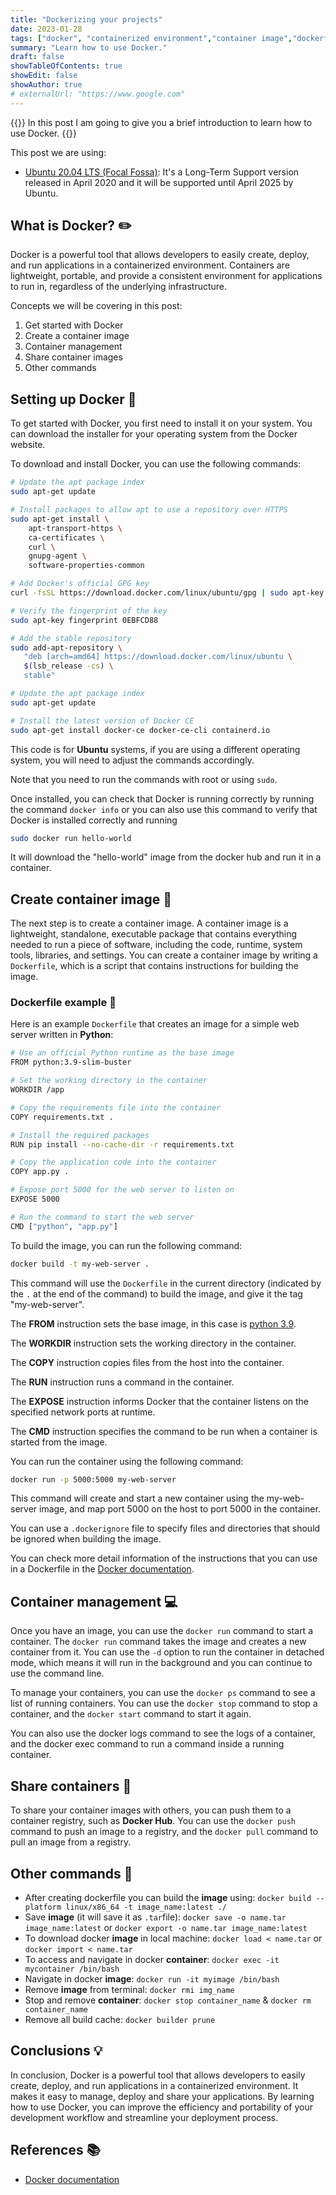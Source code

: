 ```yaml
---
title: "Dockerizing your projects"
date: 2023-01-28
tags: ["docker", "containerized environment","container image","dockerfile","development workflow","deployment process"]
summary: "Learn how to use Docker."
draft: false
showTableOfContents: true
showEdit: false
showAuthor: true
# externalUrl: "https://www.google.com"
---
```

{{<lead>}}
In this post I am going to give you a brief introduction to learn how to use Docker.
{{</lead>}}

This post we are using:
- [Ubuntu 20.04 LTS (Focal Fossa)](https://releases.ubuntu.com/focal/): It's a Long-Term Support version released in April 2020 and it will be supported until April 2025 by Ubuntu.

## What is Docker? :pencil2:

Docker is a powerful tool that allows developers to easily create, deploy, and run applications in a containerized environment. Containers are lightweight, portable, and provide a consistent environment for applications to run in, regardless of the underlying infrastructure.
 
Concepts we will be covering in this post:
1. Get started with Docker
2. Create a container image
3. Container management
4. Share container images
5. Other commands

## Setting up Docker :wrench:

To get started with Docker, you first need to install it on your system. You can download the installer for your operating system from the Docker website. 

To download and install Docker, you can use the following commands:
```sh
# Update the apt package index
sudo apt-get update

# Install packages to allow apt to use a repository over HTTPS
sudo apt-get install \
    apt-transport-https \
    ca-certificates \
    curl \
    gnupg-agent \
    software-properties-common

# Add Docker's official GPG key
curl -fsSL https://download.docker.com/linux/ubuntu/gpg | sudo apt-key add -

# Verify the fingerprint of the key
sudo apt-key fingerprint 0EBFCD88

# Add the stable repository
sudo add-apt-repository \
   "deb [arch=amd64] https://download.docker.com/linux/ubuntu \
   $(lsb_release -cs) \
   stable"

# Update the apt package index
sudo apt-get update

# Install the latest version of Docker CE
sudo apt-get install docker-ce docker-ce-cli containerd.io
```

This code is for **Ubuntu** systems, if you are using a different operating system, you will need to adjust the commands accordingly.

Note that you need to run the commands with root or using `sudo`.

Once installed, you can check that Docker is running correctly by running the command `docker info` or you can also use this command to verify that Docker is installed correctly and running

```sh
sudo docker run hello-world
````
It will download the "hello-world" image from the docker hub and run it in a container.


## Create container image :milky_way:

The next step is to create a container image. A container image is a lightweight, standalone, executable package that contains everything needed to run a piece of software, including the code, runtime, system tools, libraries, and settings. You can create a container image by writing a `Dockerfile`, which is a script that contains instructions for building the image.

### Dockerfile example :page_facing_up:
Here is an example `Dockerfile` that creates an image for a simple web server written in **Python**:

```sh
# Use an official Python runtime as the base image
FROM python:3.9-slim-buster

# Set the working directory in the container
WORKDIR /app

# Copy the requirements file into the container
COPY requirements.txt .

# Install the required packages
RUN pip install --no-cache-dir -r requirements.txt

# Copy the application code into the container
COPY app.py .

# Expose port 5000 for the web server to listen on
EXPOSE 5000

# Run the command to start the web server
CMD ["python", "app.py"]
```
To build the image, you can run the following command:
```sh
docker build -t my-web-server .
````
This command will use the `Dockerfile` in the current directory (indicated by the `.` at the end of the command) to build the image, and give it the tag "my-web-server".

The **FROM** instruction sets the base image, in this case is [python 3.9](https://peps.python.org/pep-0596/).

The **WORKDIR** instruction sets the working directory in the container.

The **COPY** instruction copies files from the host into the container.

The **RUN** instruction runs a command in the container.

The **EXPOSE** instruction informs Docker that the container listens on the specified network ports at runtime.

The **CMD** instruction specifies the command to be run when a container is started from the image.

You can run the container using the following command:
```sh
docker run -p 5000:5000 my-web-server
```
This command will create and start a new container using the my-web-server image, and map port 5000 on the host to port 5000 in the container.

You can use a `.dockerignore` file to specify files and directories that should be ignored when building the image.

You can check more detail information of the instructions that you can use in a Dockerfile in the [Docker documentation](https://docs.docker.com/engine/reference/builder/).

## Container management :computer:

Once you have an image, you can use the `docker run` command to start a container. The `docker run` command takes the image and creates a new container from it. You can use the `-d` option to run the container in detached mode, which means it will run in the background and you can continue to use the command line.

To manage your containers, you can use the `docker ps` command to see a list of running containers. You can use the `docker stop` command to stop a container, and the `docker start` command to start it again.

You can also use the docker logs command to see the logs of a container, and the docker exec command to run a command inside a running container.

## Share containers :rocket:

To share your container images with others, you can push them to a container registry, such as **Docker Hub**. You can use the `docker push` command to push an image to a registry, and the `docker pull` command to pull an image from a registry.

## Other commands :space_invader:

- After creating dockerfile you can build the **image** using: `docker build --platform linux/x86_64 -t image_name:latest ./`
- Save **image** (it will save it as `.tar`file): `docker save -o name.tar image_name:latest` or `docker export -o name.tar image_name:latest`
- To download docker **image** in local machine: `docker load < name.tar` or `docker import < name.tar`
- To access and navigate in docker **container**: `docker exec -it mycontainer /bin/bash`
- Navigate in docker **image**: `docker run -it myimage /bin/bash`
- Remove **image** from terminal: `docker rmi img_name`
- Stop and remove **container**: `docker stop container_name` & `docker rm container_name`
- Remove all build cache: `docker builder prune`

## Conclusions :bulb:
In conclusion, Docker is a powerful tool that allows developers to easily create, deploy, and run applications in a containerized environment. It makes it easy to manage, deploy and share your applications. By learning how to use Docker, you can improve the efficiency and portability of your development workflow and streamline your deployment process.

## References :books:
- [Docker documentation](https://docs.docker.com/reference/)


<!--
## Others
To use **dio**, you need to add it to your `pubspec.yaml` file:

```yaml
dependencies:
  dio: ^4.0.6
  dio_smart_retry: ^1.3.2 # optional
  pretty_dio_logger: ^1.1.1 # optional
```

The `dio_smart_try` and `pretty_dio_logger` packages are optional, but I'll be using them in this post, it's an **easy way to log the requests and responses** and to **retry failed requests**, but we will make our own retry interceptor for the refresh token part.<br>
I also make use of `flutter_appauth` and `flutter_secure_storage` in the example found in the [repo](https://github.com/cgutierr-zgz/dio-intercetors-loggers).

## Making our custom dio client :rocket:

To make a request, you need to create a `Dio` instance and use the `get` method to make a `GET` request:

```dart
final dio = Dio();

final response = await dio.get<dynamic>(
  'https://jsonplaceholder.typicode.com/todos/1',
);


print(response.data);
```

Let's now create a custom `Dio` client that we can use in our app:

```dart
class DioClient extends DioForNative {
  DioClient({
    List<Interceptor>? interceptors,
    BaseOptions? options,
    int timeOutInMilliseconds = 30 * 1000,
  }) : super(
          options ??
              BaseOptions(
                connectTimeout: timeOutInMilliseconds,
                sendTimeout: timeOutInMilliseconds,
                receiveTimeout: timeOutInMilliseconds,
              ),
        );
}
```

Now we could simply use a new `DioClient` instance instence of the `Dio` in the example above.


## Interceptors :chains:

Let's now add some interceptors to our `DioClient`:

```dart
class DioClient extends DioForNative {
  DioClient(/*...*/) : super(/*...*/) {
    this.interceptors.addAll(
      [
        // Whatever interceptors you want to add from the constructor
        ...?interceptors,
      ],
    );
  }
}
```

That's just adding the interceptors passed in the constructor to the `interceptors` list of the `Dio` instance.
Let's now have a look at the interceptors we will be using in this post.

### Logger interceptor :scroll:

The `PrettyDioLogger` is a simple interceptor that logs the requests and responses to the console, if you don't want to use it you can make your own logger interceptor making use of the LogInterceptor class, here I'll show you how to add both, choose the one you prefer.

```dart
// ...
this.interceptors.addAll(
  [
    // ... previously added interceptors

    // Optionally add network Logger interceptor only for debug mode
    if (kDebugMode) ...[
	  // 1. PrettyDioLogger
      PrettyDioLogger(
        requestBody: true,
        responseBody: true,
        // ... other options
        requestHeader: false,
        responseHeader: false,
        error: false,
        request: false,
      ),

	  // 2. LogInterceptor
      LogInterceptor(
        requestBody: true,
        responseBody: true,
        // ... other options
        requestHeader: false,
        responseHeader: false,
        error: false,
        request: false,
        logPrint: (log) {
		  // Customice to your liking
          if (log.toString().isEmpty) return;
          debugPrint('🌐 ${log.toString()}');
        },
      ),
    ],
  ],
);
// ...
```

How does it look like in the console?

<b>PrettyDioLogger output:</b>
![custom dio logger](thumb.jpeg)


<b>LogInterceptor output:</b>
![custom dio logger](thumb.jpeg)

### Retry interceptor :repeat:

The `RetryInterceptor` is a simple interceptor that retries failed requests, there's not much to it, you can pass the number of retries you want to make and the `Dio` instance will retry the request that many times.


```dart
// ...
this.interceptors.addAll(
  [
    // ... previously added interceptors

	// RetryInterceptor -- has some more options, check the docs
    RetryInterceptor(dio: this, logPrint: print), 
  ],
);
// ...
```

### Token and Refresh Token interceptor :key:

I don't really know an out-of-the-box solution, so I'll be making my own interceptor to handle this.<br>
In the `AuthRepository` class we will be using the `flutter_appauth` package to authenticate the user and the `flutter_secure_storage` package to store the tokens, you can read more about the implementation in the [repo](https://github.com/cgutierr-zgz/dio-intercetors-loggers), take it as an example the repo does not have a complete implementation, it's just an example.<br>
The `AuthRepository` class will be used to authenticate the user and to refresh the token when it expires. To do so, we will add a new `InterceptorsWrapper` to the `DioClient` directly inside the `AuthRepository` class.<br>
This wrapper will have two main methods, the `onRequest` method will be called before the request is sent to the server, and the `onError` method will be called before the response is returned to the caller.

```dart

class AuthRepository {
  AuthRepository({
    required AuthProvider authProvider,
    required FlutterSecureStorage flutterSecureStorage,
  }) {
    _authProvider = authProvider;
    _secureStorage = flutterSecureStorage;

    final client = authProvider.client;
    client.interceptors.add(
      InterceptorsWrapper(
        onRequest: (request, handler) async {
        },
        onError: (e, handler) async {
        },
      ),
    );
  }

  late final AuthProvider _authProvider;
  late final FlutterSecureStorage _secureStorage;
  // ...

  // Implementation of the signIn, checkSession, refreshToken, signOut, deleteTokens, etc...
  // Please, refer to the repo for more info about the implementation
}
```

The `onRequest` method will be used to add the `Authorization` header to the request, and the `onError` method will be used to refresh the token when it expires.<br>
Let's now have a look at the implementation of the `onRequest` method:

```dart
onRequest: (request, handler) async {
  // We add the accessToken to the headers if it's not null
  final accessToken = await _secureStorage.read(key: _accessTokenKey);

  if (accessToken != null) {
    request.headers['Authorization'] = 'Bearer $accessToken';
  }
  debugPrint('[DIO]: Added accessToken [${accessToken != null}]');

  return handler.next(request);
},
```

Here we basically get the `accessToken` from the `FlutterSecureStorage` and add it to the request headers if it's not null, then we call the `handler.next(request)` method to continue with the request.<br>
Like this we do not have to add the `Authorization` header to every request we make, we just have to add the `DioClient` instance to the `AuthProvider` class and we are good to go :smile:

---

Now let's have a look at the implementation of the `onError` method:

```dart
onError: (e, handler) async {
  // If the statuscode is 401 we try to refresh the token
  if (e.response?.statusCode == 401) {
    // We refresh the token
    await refreshTokens();
    // We add the accessToken to the headers if it's not null
    final accessToken = await _secureStorage.read(
      key: _accessTokenKey,
    );
    if (accessToken != null) {
      debugPrint('[DIO]: Refreshed Tokens');
      e.requestOptions.headers['Authorization'] = 'Bearer $accessToken';

      // Create request with new access token
      final opts = Options(
        method: e.requestOptions.method,
        headers: e.requestOptions.headers,
      );
      final cloneReq = await client.request<void>(
        e.requestOptions.path,
        options: opts,
        data: e.requestOptions.data,
        queryParameters: e.requestOptions.queryParameters,
      );

      return handler.resolve(cloneReq);
    }

    debugPrint("[DIO]: Couldn't refresh Tokens");
  }
},
```

Here we check if the status code of the response is 401, which, for our case, means that the token has expired, then we call the `refreshTokens` method to refresh the token, and we add the new `accessToken` to the request headers, then we create a new request with the new `accessToken` and we return the response to the caller.<br>

Voilà, now we have a working interceptor that not only refreshes the token when it expires, but also adds the `accessToken` to the request headers, so we don't have to :tada:

## Conclusion :memo:

In this post, I introduced you to the `Dio` package, I showed you how to use it to make HTTP requests, and I showed you how to use interceptors to add custom logic to the requests.<br>
Take this as an introduction to the `Dio` package, there's a lot more to it, you can check the [docs](https://pub.dev/packages/dio) for more info.<br>

I hope you enjoyed it and that you found it useful.<br>
If you have any questions or suggestions, feel free to **leave a comment** below. :smile:<br>
Thanks for reading! :nerd_face:

The full **source code** with for this post is available [here](https://github.com/cgutierr-zgz/dio-intercetors-loggers) :mag:<br>

The **pubspec.yaml** file for this project uses the following dependencies :package:

```yaml
dependencies:
  dio: ^4.0.6 # To make HTTP requests and to use the interceptors I created
  dio_smart_retry: ^1.3.2 # Easy way to add retry logic to the requests
  flutter:
    sdk: flutter
  flutter_appauth: ^4.2.1 # Used to authenticate the user and to refresh the token
  flutter_secure_storage: ^6.0.0 # Used to store the tokens in the secure storage
  pretty_dio_logger: ^1.1.1 # For logging the requests

dev_dependencies:
  flutter_test:
    sdk: flutter
  mocktail: ^0.3.0 # For mocking
  very_good_analysis: ^3.1.0 # Used to enforce very good practices 🦄
```

## References :books:

- [dio](https://pub.dev/packages/dio)
- [dio_smart_retry](https://pub.dev/packages/dio_smart_retry)
- [pretty_dio_logger](https://pub.dev/packages/pretty_dio_logger)
- [flutter_appauth](https://pub.dev/packages/flutter_appauth)
- [flutter_secure_storage](https://pub.dev/packages/flutter_secure_storage)
-->